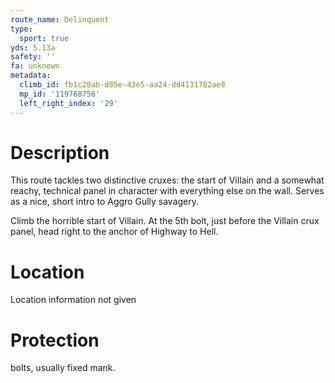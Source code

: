 ```yaml
---
route_name: Delinquent
type:
  sport: true
yds: 5.13a
safety: ''
fa: unknown
metadata:
  climb_id: fb1c28ab-d85e-43e5-aa24-dd4131782ae8
  mp_id: '119768756'
  left_right_index: '29'
---
```

# Description
This route tackles two distinctive cruxes: the start of Villain and a somewhat reachy, technical panel in character with everything else on the wall. Serves as a nice, short intro to Aggro Gully savagery.

Climb the horrible start of Villain. At the 5th bolt, just before the Villain crux panel, head right to the anchor of Highway to Hell.

# Location
Location information not given

# Protection
bolts, usually fixed mank.
